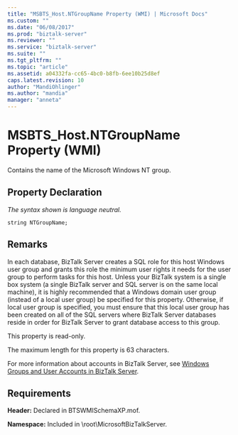 ```yaml
---
title: "MSBTS_Host.NTGroupName Property (WMI) | Microsoft Docs"
ms.custom: ""
ms.date: "06/08/2017"
ms.prod: "biztalk-server"
ms.reviewer: ""
ms.service: "biztalk-server"
ms.suite: ""
ms.tgt_pltfrm: ""
ms.topic: "article"
ms.assetid: a04332fa-cc65-4bc0-b8fb-6ee10b25d8ef
caps.latest.revision: 10
author: "MandiOhlinger"
ms.author: "mandia"
manager: "anneta"
---
```

# MSBTS_Host.NTGroupName Property (WMI)
Contains the name of the Microsoft Windows NT group.  
  
## Property Declaration  
 *The syntax shown is language neutral.*  
  
```  
string NTGroupName;  
```  
  
## Remarks  
 In each database, BizTalk Server creates a SQL role for this host Windows user group and grants this role the minimum user rights it needs for the user group to perform tasks for this host. Unless your BizTalk system is a single box system (a single BizTalk server and SQL server is on the same local machine), it is highly recommended that a Windows domain user group (instead of a local user group) be specified for this property. Otherwise, if local user group is specified, you must ensure that this local user group has been created on all of the SQL servers where BizTalk Server databases reside in order for BizTalk Server to grant database access to this group.  
  
 This property is read-only.  
  
 The maximum length for this property is 63 characters.  
  
 For more information about accounts in BizTalk Server, see [Windows Groups and User Accounts in BizTalk Server](../core/windows-groups-and-user-accounts-in-biztalk-server.md).  
  
## Requirements  
 **Header:** Declared in BTSWMISchemaXP.mof.  
  
 **Namespace:** Included in \root\MicrosoftBizTalkServer.